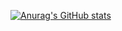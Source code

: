 [![Anurag's GitHub stats](https://github-readme-stats.vercel.app/api?erfan-goodarzi=erfan-goodarzi)](https://github.com/anuraghazra/github-readme-stats)

